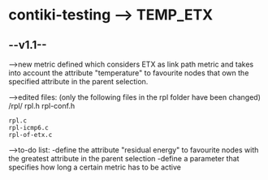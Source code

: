 contiki-testing --> TEMP_ETX
===============

--v1.1--
--------------

-->new metric defined which considers ETX as link path metric and takes into account the attribute "temperature" to favourite nodes that own the specified attribute in the parent selection.

-->edited files: (only the following files in the rpl folder have been changed)
/rpl/
  rpl.h
	rpl-conf.h

	rpl.c
	rpl-icmp6.c
	rpl-of-etx.c

-->to-do list:
-define the attribute "residual energy" to favourite nodes with the greatest attribute in the parent selection
-define a parameter that specifies how long a certain metric has to be active